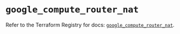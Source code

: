 # `google_compute_router_nat`

Refer to the Terraform Registry for docs: [`google_compute_router_nat`](https://registry.terraform.io/providers/hashicorp/google-beta/6.4.0/docs/resources/google_compute_router_nat).
